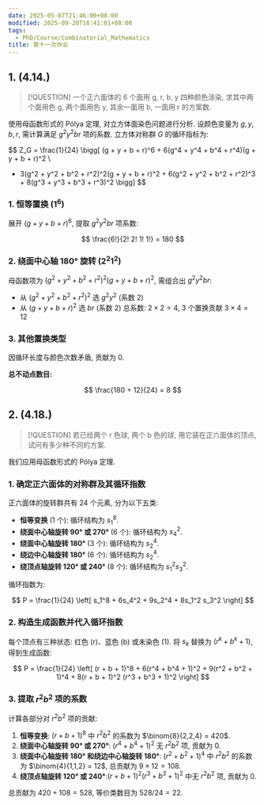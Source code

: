 ```yaml
---
date: 2025-05-07T21:46:00+08:00
modified: 2025-09-20T18:41:01+08:00
tags:
  - PhD/Course/Combinatorial_Mathematics
title: 第十一次作业
---
```


## 1. (4.14.)

> [!QUESTION]
> 一个正六面体的 6 个面用 g, r, b, y 四种颜色涂染, 求其中两个面用色 g, 两个面用色 y, 其余一面用 b, 一面用 r 的方案数.

使用母函数形式的 Pólya 定理, 对立方体面染色问题进行分析. 设颜色变量为 $g, y, b, r$, 需计算满足 $g^2 y^2 b r$ 项的系数. 立方体对称群 $G$ 的循环指标为:

$$
Z_G = \frac{1}{24} \bigg[
(g + y + b + r)^6 + 6(g^4 + y^4 + b^4 + r^4)(g + y + b + r)^2 \\
+ 3(g^2 + y^2 + b^2 + r^2)^2(g + y + b + r)^2 + 6(g^2 + y^2 + b^2 + r^2)^3 + 8(g^3 + y^3 + b^3 + r^3)^2
\bigg]
$$

### 1. 恒等置换 ($1^6$)

展开 $(g + y + b + r)^6$, 提取 $g^2 y^2 b r$ 项系数:

$$
\frac{6!}{2! 2! 1! 1!} = 180
$$

### 2. 绕面中心轴 180° 旋转 ($2^2 1^2$)

母函数项为 $(g^2 + y^2 + b^2 + r^2)^2 (g + y + b + r)^2$, 需组合出 $g^2 y^2 b r$:

- 从 $(g^2 + y^2 + b^2 + r^2)^2$ 选 $g^2 y^2$ (系数 2)
- 从 $(g + y + b + r)^2$ 选 $br$ (系数 2)
  总系数: $2 \times 2 = 4$, 3 个置换贡献 $3 \times 4 = 12$

### 3. 其他置换类型

因循环长度与颜色次数矛盾, 贡献为 0.

**总不动点数目:**

$$
\frac{180 + 12}{24} = 8
$$

## 2. (4.18.)

> [!QUESTION]
> 若已给两个 r 色球, 两个 b 色的球, 用它装在正六面体的顶点, 试问有多少种不同的方案.

我们应用母函数形式的 Pólya 定理.

### 1. 确定正六面体的对称群及其循环指数

正六面体的旋转群共有 24 个元素, 分为以下五类:

- **恒等变换** (1 个): 循环结构为 $s_1^8$.
- **绕面中心轴旋转 90° 或 270°** (6 个): 循环结构为 $s_4^2$.
- **绕面中心轴旋转 180°** (3 个): 循环结构为 $s_2^4$.
- **绕边中心轴旋转 180°** (6 个): 循环结构为 $s_2^4$.
- **绕顶点轴旋转 120° 或 240°** (8 个): 循环结构为 $s_1^2 s_3^2$.

循环指数为:

$$
P = \frac{1}{24} \left[ s_1^8 + 6s_4^2 + 9s_2^4 + 8s_1^2 s_3^2 \right]
$$

### 2. 构造生成函数并代入循环指数

每个顶点有三种状态: 红色 (r)、蓝色 (b) 或未染色 (1). 将 $s_k$ 替换为 $(r^k + b^k + 1)$, 得到生成函数:

$$
P = \frac{1}{24} \left[ (r + b + 1)^8 + 6(r^4 + b^4 + 1)^2 + 9(r^2 + b^2 + 1)^4 + 8(r + b + 1)^2 (r^3 + b^3 + 1)^2 \right]
$$

### 3. 提取 $r^2 b^2$ 项的系数

计算各部分对 $r^2 b^2$ 项的贡献:

1. **恒等变换**: $(r + b + 1)^8$ 中 $r^2 b^2$ 的系数为 $\binom{8}{2,2,4} = 420$.
2. **绕面中心轴旋转 90° 或 270°**: $(r^4 + b^4 + 1)^2$ 无 $r^2 b^2$ 项, 贡献为 $0$.
3. **绕面中心轴旋转 180° 和绕边中心轴旋转 180°**: $(r^2 + b^2 + 1)^4$ 中 $r^2 b^2$ 的系数为 $\binom{4}{1,1,2} = 12$, 总贡献为 $9 \times 12 = 108$.
4. **绕顶点轴旋转 120° 或 240°**:$(r + b + 1)^2 (r^3 + b^3 + 1)^2$ 中无 $r^2 b^2$ 项, 贡献为 $0$.

总贡献为 $420 + 108 = 528$, 等价类数目为 $528 / 24 = 22$.
